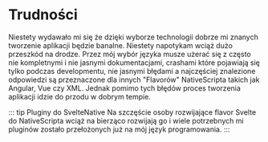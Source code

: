 # Trudności

Niestety wydawało mi się że dzięki wyborze technologii dobrze mi znanych tworzenie aplikacji będzie banalne. Niestety napotykam wciąż dużo przeszkód na drodze. Przez mój wybór języka
musze użerać się z często nie kompletnymi i nie jasnymi dokumentacjami, crashami które pojawiają się tylko podczas developmentu, nie jasnymi błędami a najczęściej znalezione odpowiedzi są przeznaczone dla innych "Flavorów" NativeScripta takich jak Angular, Vue czy XML. Jednak pomimo tych błędów proces tworzenia aplikacji idzie do przodu w dobrym tempie.

::: tip Pluginy do SvelteNative
Na szczęście osoby rozwijające flavor Svelte do NativeScripta wciąż na bierząco rozwijają go i wiele potrzebnych mi pluginów zostało przełożonych już na mój język programowania.
:::
